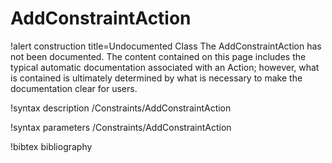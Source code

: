<!-- MOOSE Documentation Stub: Remove this when content is added. -->

# AddConstraintAction

!alert construction title=Undocumented Class
The AddConstraintAction has not been documented. The content contained on this page includes the
typical automatic documentation associated with an Action; however, what is contained is ultimately
determined by what is necessary to make the documentation clear for users.

!syntax description /Constraints/AddConstraintAction

!syntax parameters /Constraints/AddConstraintAction

!bibtex bibliography
